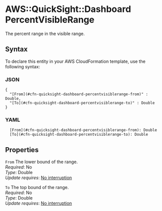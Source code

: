 # AWS::QuickSight::Dashboard PercentVisibleRange<a name="aws-properties-quicksight-dashboard-percentvisiblerange"></a>

The percent range in the visible range\.

## Syntax<a name="aws-properties-quicksight-dashboard-percentvisiblerange-syntax"></a>

To declare this entity in your AWS CloudFormation template, use the following syntax:

### JSON<a name="aws-properties-quicksight-dashboard-percentvisiblerange-syntax.json"></a>

```
{
  "[From](#cfn-quicksight-dashboard-percentvisiblerange-from)" : Double,
  "[To](#cfn-quicksight-dashboard-percentvisiblerange-to)" : Double
}
```

### YAML<a name="aws-properties-quicksight-dashboard-percentvisiblerange-syntax.yaml"></a>

```
  [From](#cfn-quicksight-dashboard-percentvisiblerange-from): Double
  [To](#cfn-quicksight-dashboard-percentvisiblerange-to): Double
```

## Properties<a name="aws-properties-quicksight-dashboard-percentvisiblerange-properties"></a>

`From`  <a name="cfn-quicksight-dashboard-percentvisiblerange-from"></a>
The lower bound of the range\.  
*Required*: No  
*Type*: Double  
*Update requires*: [No interruption](https://docs.aws.amazon.com/AWSCloudFormation/latest/UserGuide/using-cfn-updating-stacks-update-behaviors.html#update-no-interrupt)

`To`  <a name="cfn-quicksight-dashboard-percentvisiblerange-to"></a>
The top bound of the range\.  
*Required*: No  
*Type*: Double  
*Update requires*: [No interruption](https://docs.aws.amazon.com/AWSCloudFormation/latest/UserGuide/using-cfn-updating-stacks-update-behaviors.html#update-no-interrupt)
